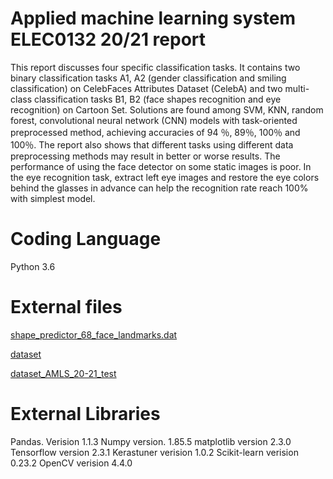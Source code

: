 ﻿# Applied machine learning system ELEC0132 20/21 report

This report discusses four specific classification tasks. It contains two binary classification tasks A1, A2 (gender classification and smiling classification) on CelebFaces Attributes Dataset (CelebA) and two multi-class classification tasks B1, B2 (face shapes recognition and eye recognition) on Cartoon Set. Solutions are found among SVM, KNN, random forest, convolutional neural network (CNN) models with task-oriented preprocessed method, achieving accuracies of 94  ％,  89％,  100％ and 100％. The report also shows that different tasks using different data preprocessing methods may result in better or worse results. The performance of using the face detector on some static images is poor. In the eye recognition task, extract left eye images and restore the eye colors behind the glasses in advance can help the recognition rate reach 100% with simplest model.
 # Coding Language
Python 3.6
# External files
[shape_predictor_68_face_landmarks.dat](http://dlib.net/files/shape_predictor_68_face_landmarks.dat.bz2)

[dataset](https://drive.google.com/file/d/1wGrq9r1fECIIEnNgI8RS-_kPCf8DVv0B/view?usp=sharing)

[dataset_AMLS_20-21_test](https://drive.google.com/file/d/1Yt4C0p86-yySY45QwsfWMUlfnd9plQWx/view)

# External Libraries
Pandas. Verision 1.1.3
Numpy version. 1.85.5
matplotlib version 2.3.0
Tensorflow version 2.3.1
Kerastuner verision 1.0.2
Scikit-learn verision 0.23.2
OpenCV  verision 4.4.0

